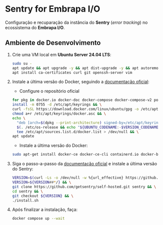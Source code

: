 # Sentry for Embrapa I/O

Configuração e recuparação da instância do **Sentry** (_error tracking_) no ecossistema do **Embrapa I/O**.

<!-- Observação: Em ambiantes **Apple Silicon** será necessário utilizar o UTM com QEMU (emulando a arquitetura AMD64). Nestes casos, habilite 4 CPUs, pelo menos 8GB de RAM e configure a VM para utilizar o processador "`Intel Core Processor (Haswell) (Haswell-v1)`" e habilite os seguintes recursos: `sse4.2`, `sse4.1`, `avx`, `avx2` e `ssse3`. -->

## Ambiente de Desenvolvimento

1. Crie uma VM local em **Ubuntu Server 24.04 LTS**:
   
   ```bash
   sudo su -
   apt update && apt upgrade -y && apt dist-upgrade -y && apt autoremove -y && apt autoclean
   apt install ca-certificates curl git openssh-server vim
   ```

2. Instale a última versão do Docker, seguindo a [documentação oficial](https://docs.docker.com/engine/install/ubuntu/):

   - Configure o repositório oficial

   ```bash
   for pkg in docker.io docker-doc docker-compose docker-compose-v2 podman-docker containerd runc; do sudo apt-get remove $pkg; done && \
   install -m 0755 -d /etc/apt/keyrings && \
   curl -fsSL https://download.docker.com/linux/ubuntu/gpg -o /etc/apt/keyrings/docker.asc && \
   chmod a+r /etc/apt/keyrings/docker.asc && \
   echo \
     "deb [arch=$(dpkg --print-architecture) signed-by=/etc/apt/keyrings/docker.asc] https://download.docker.com/linux/ubuntu \
     $(. /etc/os-release && echo "${UBUNTU_CODENAME:-$VERSION_CODENAME}") stable" | \
     tee /etc/apt/sources.list.d/docker.list > /dev/null && \
   apt update
   ```

   - Instale a última versão do Docker:

   ```bash
   sudo apt-get install docker-ce docker-ce-cli containerd.io docker-buildx-plugin docker-compose-plugin
   ```

4. Siga o passo-a-passo da [documentação oficial](https://develop.sentry.dev/self-hosted/) e instale a última versão do Sentry:

   ```bash
   VERSION=$(curl -Ls -o /dev/null -w %{url_effective} https://github.com/getsentry/self-hosted/releases/latest) && \
   VERSION=${VERSION##*/} && \
   git clone https://github.com/getsentry/self-hosted.git sentry && \
   cd sentry && \
   git checkout ${VERSION} && \
   ./install.sh
   ```

5. Após finalizar a instalação, faça:

   ```bash
   docker compose up --wait
   ```
